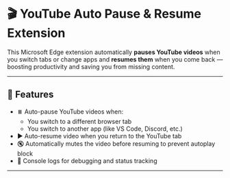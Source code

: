 # 🎬 YouTube Auto Pause & Resume Extension

This Microsoft Edge extension automatically **pauses YouTube videos** when you switch tabs or change apps and **resumes them** when you come back — boosting productivity and saving you from missing content.

---

## 🚀 Features

- ⏸️ Auto-pause YouTube videos when:
  - You switch to a different browser tab
  - You switch to another app (like VS Code, Discord, etc.)
- ▶️ Auto-resume video when you return to the YouTube tab
- 🔇 Automatically mutes the video before resuming to prevent autoplay block
- 💬 Console logs for debugging and status tracking

---



